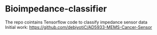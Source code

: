# Bioimpedance-classifier
The repo cointains Tensorflow code to classify impedance sensor data 
Initial work: https://github.com/debjyotiC/AD5933-MEMS-Cancer-Sensor
